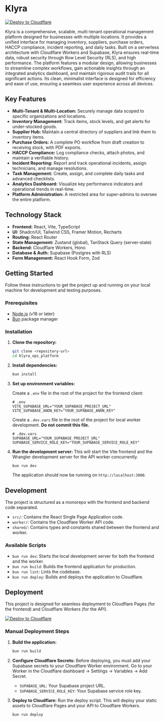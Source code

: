 # Klyra

[![Deploy to Cloudflare](https://deploy.workers.cloudflare.com/button)](https://deploy.workers.cloudflare.com/?url=https://github.com/matiastonello92/Klyra-cloudflare)

Klyra is a comprehensive, scalable, multi-tenant operational management platform designed for businesses with multiple locations. It provides a unified interface for managing inventory, suppliers, purchase orders, HACCP compliance, incident reporting, and daily tasks. Built on a serverless architecture with Cloudflare Workers and Supabase, Klyra ensures real-time data, robust security through Row Level Security (RLS), and high performance. The platform features a modular design, allowing businesses to streamline complex workflows, gain actionable insights through an integrated analytics dashboard, and maintain rigorous audit trails for all significant actions. Its clean, minimalist interface is designed for efficiency and ease of use, ensuring a seamless user experience across all devices.

## Key Features

-   **Multi-Tenant & Multi-Location:** Securely manage data scoped to specific organizations and locations.
-   **Inventory Management:** Track items, stock levels, and get alerts for under-stocked goods.
-   **Supplier Hub:** Maintain a central directory of suppliers and link them to inventory items.
-   **Purchase Orders:** A complete PO workflow from draft creation to receiving stock, with PDF exports.
-   **HACCP Compliance:** Log compliance checks, attach photos, and maintain a verifiable history.
-   **Incident Reporting:** Report and track operational incidents, assign technicians, and manage resolutions.
-   **Task Management:** Create, assign, and complete daily tasks and advanced checklists.
-   **Analytics Dashboard:** Visualize key performance indicators and operational trends in real-time.
-   **Platform Administration:** A restricted area for super-admins to oversee the entire platform.

## Technology Stack

-   **Frontend:** React, Vite, TypeScript
-   **UI:** Shadcn/UI, Tailwind CSS, Framer Motion, Recharts
-   **Routing:** React Router
-   **State Management:** Zustand (global), TanStack Query (server-state)
-   **Backend:** Cloudflare Workers, Hono
-   **Database & Auth:** Supabase (Postgres with RLS)
-   **Form Management:** React Hook Form, Zod

## Getting Started

Follow these instructions to get the project up and running on your local machine for development and testing purposes.

### Prerequisites

-   [Node.js](https://nodejs.org/) (v18 or later)
-   [Bun](https://bun.sh/) package manager

### Installation

1.  **Clone the repository:**
    ```bash
    git clone <repository-url>
    cd klyra_ops_platform
    ```

2.  **Install dependencies:**
    ```bash
    bun install
    ```

3.  **Set up environment variables:**

    Create a `.env` file in the root of the project for the frontend client:
    ```env
    # .env
    VITE_SUPABASE_URL="YOUR_SUPABASE_PROJECT_URL"
    VITE_SUPABASE_ANON_KEY="YOUR_SUPABASE_ANON_KEY"
    ```

    Create a `.dev.vars` file in the root of the project for local worker development. **Do not commit this file.**
    ```
    # .dev.vars
    SUPABASE_URL="YOUR_SUPABASE_PROJECT_URL"
    SUPABASE_SERVICE_ROLE_KEY="YOUR_SUPABASE_SERVICE_ROLE_KEY"
    ```

4.  **Run the development server:**
    This will start the Vite frontend and the Wrangler development server for the API worker concurrently.
    ```bash
    bun run dev
    ```
    The application should now be running on `http://localhost:3000`.

## Development

The project is structured as a monorepo with the frontend and backend code separated.

-   `src/`: Contains the React Single Page Application code.
-   `worker/`: Contains the Cloudflare Worker API code.
-   `shared/`: Contains types and constants shared between the frontend and worker.

### Available Scripts

-   `bun run dev`: Starts the local development server for both the frontend and the worker.
-   `bun run build`: Builds the frontend application for production.
-   `bun run lint`: Lints the codebase.
-   `bun run deploy`: Builds and deploys the application to Cloudflare.

## Deployment

This project is designed for seamless deployment to Cloudflare Pages (for the frontend) and Cloudflare Workers (for the API).

[![Deploy to Cloudflare](https://deploy.workers.cloudflare.com/button)](https://deploy.workers.cloudflare.com/?url=https://github.com/matiastonello92/Klyra-cloudflare)

### Manual Deployment Steps

1.  **Build the application:**
    ```bash
    bun run build
    ```

2.  **Configure Cloudflare Secrets:**
    Before deploying, you must add your Supabase secrets to your Cloudflare Worker environment.
    Go to your Worker in the Cloudflare dashboard -> Settings -> Variables -> Add Secret.
    -   `SUPABASE_URL`: Your Supabase project URL.
    -   `SUPABASE_SERVICE_ROLE_KEY`: Your Supabase service role key.

3.  **Deploy to Cloudflare:**
    Run the deploy script. This will deploy your static assets to Cloudflare Pages and your API to Cloudflare Workers.
    ```bash
    bun run deploy
    ```